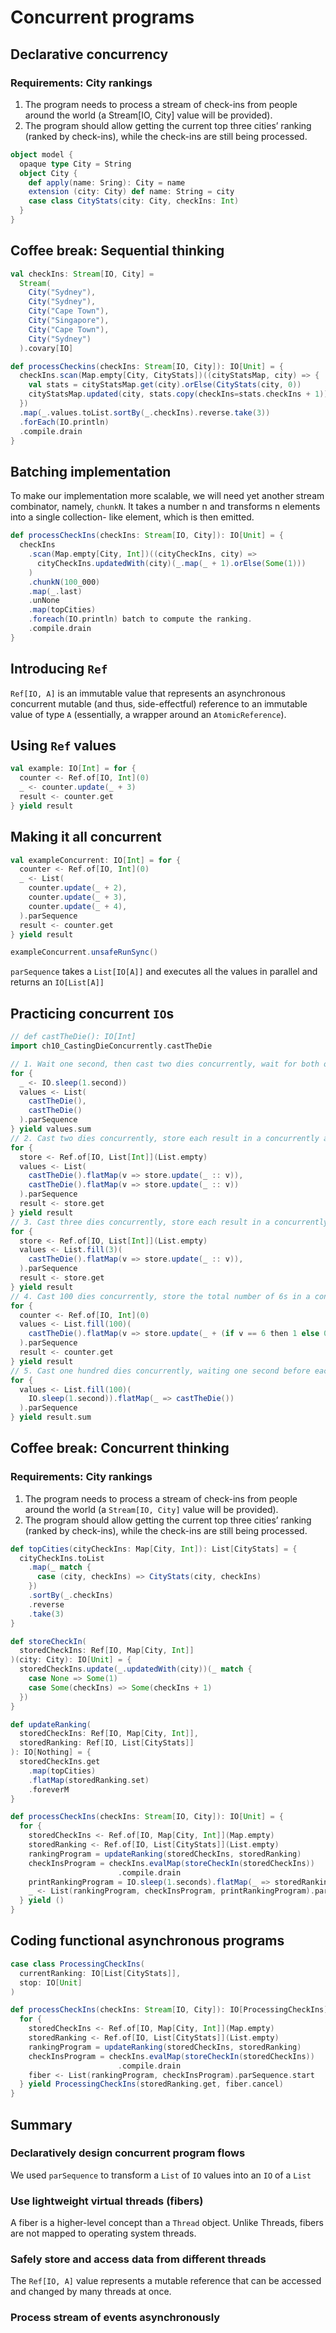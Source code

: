 # Concurrent programs

## Declarative concurrency

### Requirements: City rankings

1. The program needs to process a stream of check-ins from people around the world (a Stream[IO, City] value will be provided).
2. The program should allow getting the current top three cities’ ranking (ranked by check-ins), while the check-ins are still being processed.

```scala
object model {
  opaque type City = String
  object City {
    def apply(name: Sring): City = name
    extension (city: City) def name: String = city
    case class CityStats(city: City, checkIns: Int)
  }
}
```

## Coffee break: Sequential thinking

```scala
val checkIns: Stream[IO, City] =
  Stream(
    City("Sydney"),
    City("Sydney"),
    City("Cape Town"),
    City("Singapore"),
    City("Cape Town"),
    City("Sydney")
  ).covary[IO]

def processCheckins(checkIns: Stream[IO, City]): IO[Unit] = {
  checkIns.scan(Map.empty[City, CityStats])((cityStatsMap, city) => {
    val stats = cityStatsMap.get(city).orElse(CityStats(city, 0))
    cityStatsMap.updated(city, stats.copy(checkIns=stats.checkIns + 1))
  })
  .map(_.values.toList.sortBy(_.checkIns).reverse.take(3))
  .forEach(IO.println)
  .compile.drain
}
```

## Batching implementation

To make our implementation more scalable, we will need yet another stream combinator, namely, `chunkN`. It takes a number n and transforms n elements into a single collection- like element, which is then emitted.

```scala
def processCheckIns(checkIns: Stream[IO, City]): IO[Unit] = {
  checkIns
    .scan(Map.empty[City, Int])((cityCheckIns, city) =>
      cityCheckIns.updatedWith(city)(_.map(_ + 1).orElse(Some(1)))
    )
    .chunkN(100_000)
    .map(_.last)
    .unNone
    .map(topCities)
    .foreach(IO.println) batch to compute the ranking.
    .compile.drain
}
```

## Introducing `Ref`

`Ref[IO, A]` is an immutable value that represents an asynchronous concurrent mutable (and thus, side-effectful) reference to an immutable value of type `A` (essentially, a wrapper around an `AtomicReference`).

## Using `Ref` values

```scala
val example: IO[Int] = for {
  counter <- Ref.of[IO, Int](0)
  _ <- counter.update(_ + 3)
  result <- counter.get
} yield result
```

## Making it all concurrent

```scala
val exampleConcurrent: IO[Int] = for {
  counter <- Ref.of[IO, Int](0)
  _ <- List(
    counter.update(_ + 2),
    counter.update(_ + 3),
    counter.update(_ + 4),
  ).parSequence
  result <- counter.get
} yield result

exampleConcurrent.unsafeRunSync()
```

`parSequence` takes a `List[IO[A]]` and executes all the values in parallel and returns an `IO[List[A]]`

## Practicing concurrent `IO`s

```scala
// def castTheDie(): IO[Int]
import ch10_CastingDieConcurrently.castTheDie

// 1. Wait one second, then cast two dies concurrently, wait for both of them, and return their sum.
for {
  _ <- IO.sleep(1.second))
  values <- List(
    castTheDie(),
    castTheDie()
  ).parSequence
} yield values.sum
// 2. Cast two dies concurrently, store each result in a concurrently accessible reference that holds a List, and, finally, return it as a result.
for {
  store <- Ref.of[IO, List[Int]](List.empty)
  values <- List(
    castTheDie().flatMap(v => store.update(_ :: v)),
    castTheDie().flatMap(v => store.update(_ :: v))
  ).parSequence
  result <- store.get
} yield result
// 3. Cast three dies concurrently, store each result in a concurrently accessible reference that holds a List, and, finally, return it as a result.
for {
  store <- Ref.of[IO, List[Int]](List.empty)
  values <- List.fill(3)(
    castTheDie().flatMap(v => store.update(_ :: v)),
  ).parSequence
  result <- store.get
} yield result
// 4. Cast 100 dies concurrently, store the total number of 6s in a concurrently accessible reference, and return its value as a result.
for {
  counter <- Ref.of[IO, Int](0)
  values <- List.fill(100)(
    castTheDie().flatMap(v => store.update(_ + (if v == 6 then 1 else 0))),
  ).parSequence
  result <- counter.get
} yield result
// 5. Cast one hundred dies concurrently, waiting one second before each of them, and return their sum (without using a concurrent reference).
for {
  values <- List.fill(100)(
    IO.sleep(1.second)).flatMap(_ => castTheDie())
  ).parSequence
} yield result.sum
```

## Coffee break: Concurrent thinking

### Requirements: City rankings

1. The program needs to process a stream of check-ins from people around the world (a `Stream[IO, City]` value will be provided).
2. The program should allow getting the current top three cities’ ranking (ranked by check-ins), while the check-ins are still being processed.

```scala
def topCities(cityCheckIns: Map[City, Int]): List[CityStats] = {
  cityCheckIns.toList
    .map(_ match {
      case (city, checkIns) => CityStats(city, checkIns)
    })
    .sortBy(_.checkIns)
    .reverse
    .take(3)
}

def storeCheckIn(
  storedCheckIns: Ref[IO, Map[City, Int]]
)(city: City): IO[Unit] = {
  storedCheckIns.update(_.updatedWith(city))(_ match {
    case None => Some(1)
    case Some(checkIns) => Some(checkIns + 1)
  })
}

def updateRanking(
  storedCheckIns: Ref[IO, Map[City, Int]],
  storedRanking: Ref[IO, List[CityStats]]
): IO[Nothing] = {
  storedCheckIns.get
    .map(topCities)
    .flatMap(storedRanking.set)
    .foreverM
}

def processCheckIns(checkIns: Stream[IO, City]): IO[Unit] = {
  for {
    storedCheckIns <- Ref.of[IO, Map[City, Int]](Map.empty)
    storedRanking <- Ref.of[IO, List[CityStats]](List.empty)
    rankingProgram = updateRanking(storedCheckIns, storedRanking)
    checkInsProgram = checkIns.evalMap(storeCheckIn(storedCheckIns))
                        .compile.drain
    printRankingProgram = IO.sleep(1.seconds).flatMap(_ => storedRanking.get.map(println)).foreverM
    _ <- List(rankingProgram, checkInsProgram, printRankingProgram).parSequence
  } yield ()
}
```

## Coding functional asynchronous programs

```scala
case class ProcessingCheckIns(
  currentRanking: IO[List[CityStats]],
  stop: IO[Unit]
)

def processCheckIns(checkIns: Stream[IO, City]): IO[ProcessingCheckIns] = {
  for {
    storedCheckIns <- Ref.of[IO, Map[City, Int]](Map.empty)
    storedRanking <- Ref.of[IO, List[CityStats]](List.empty)
    rankingProgram = updateRanking(storedCheckIns, storedRanking)
    checkInsProgram = checkIns.evalMap(storeCheckIn(storedCheckIns))
                        .compile.drain
    fiber <- List(rankingProgram, checkInsProgram).parSequence.start
  } yield ProcessingCheckIns(storedRanking.get, fiber.cancel)
}
```

## Summary

### Declaratively design concurrent program flows

We used `parSequence` to transform a `List` of `IO` values into an `IO` of a `List`

### Use lightweight virtual threads (fibers)

A fiber is a higher-level concept than a `Thread` object. Unlike Threads, fibers are not mapped to operating system threads.

### Safely store and access data from different threads

The `Ref[IO, A]` value represents a mutable reference that can be accessed and changed by many threads at once.

### Process stream of events asynchronously

